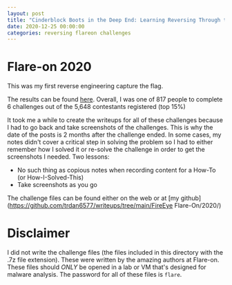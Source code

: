 ```yaml
---
layout: post
title: "Cinderblock Boots in the Deep End: Learning Reversing Through the Flare-On 2020 Challenges"
date: 2020-12-25 00:00:00
categories: reversing flareon challenges
---
```


# Flare-on 2020
This was my first reverse engineering capture the flag.

The results can be found [here](https://www.fireeye.com/blog/threat-research/2020/10/flare-on-7-challenge-solutions.html). Overall, I was one of 817 people to complete 6 challenges out of the 5,648 contestants registered (top 15%)

It took me a while to create the writeups for all of these challenges because I had to go back and take screenshots of the challenges. This is why the date of the posts is 2 months after the challenge ended. In some cases, my notes didn't cover a critical step in solving the problem so I had to either remember how I solved it or re-solve the challenge in order to get the screenshots I needed. Two lessons:
* No such thing as copious notes when recording content for a How-To (or How-I-Solved-This)
* Take screenshots as you go

The challenge files can be found either on the web or at [my github](https://github.com/trdan6577/writeups/tree/main/FireEye Flare-On/2020/)

# Disclaimer
I did not write the challenge files (the files included in this directory with the .7z file extension). These were written by the amazing authors at Flare-on. These files should _ONLY_ be opened in a lab or VM that's designed for malware analysis. The password for all of these files is `flare`.
